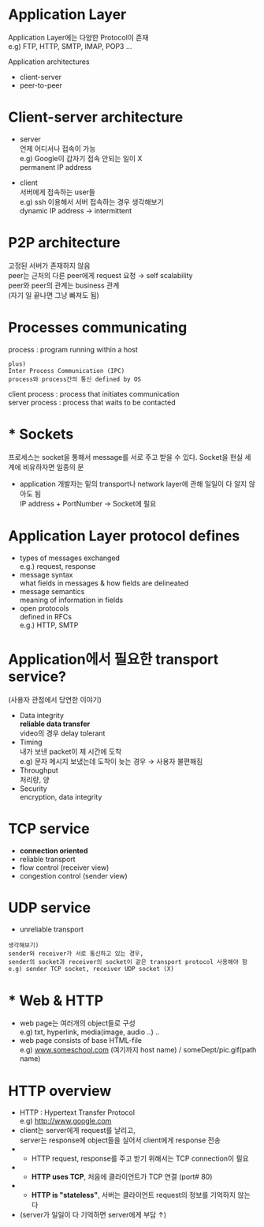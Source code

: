 # Application Layer  
Application Layer에는 다양한 Protocol이 존재  
e.g) FTP, HTTP, SMTP, IMAP, POP3 ...  

Application architectures
* client-server  
* peer-to-peer  

# Client-server architecture  
* server  
언제 어디서나 접속이 가능  
e.g) Google이 갑자기 접속 안되는 일이 X  
permanent IP address  

* client  
서버에게 접속하는 user들  
e.g) ssh 이용해서 서버 접속하는 경우 생각해보기  
dynamic IP address → intermittent  

# P2P architecture  
고정된 서버가 존재하지 않음  
peer는 근처의 다른 peer에게 request 요청 → self scalability  
peer와 peer의 관계는 business 관계  
(자기 일 끝나면 그냥 빠져도 됨)    

# Processes communicating  
process : program running within a host  

~~~~  
plus)  
Inter Process Communication (IPC)  
process와 process간의 통신 defined by OS
~~~~  

client process : process that initiates communication  
server process : process that waits to be contacted  

# * Sockets  
프로세스는 socket을 통해서 message를 서로 주고 받을 수 있다.
Socket을 현실 세계에 비유하자면 일종의 문  
* application 개발자는 밑의 transport나 network layer에 관해 일일이 다 알지 않아도 됨  
IP address + PortNumber → Socket에 필요  

# Application Layer protocol defines  
* types of messages exchanged  
e.g.) request, response  
* message syntax  
what fields in messages & how fields are delineated  
* message semantics  
meaning of information in fields  
* open protocols  
defined in RFCs  
e.g.) HTTP, SMTP  

# Application에서 필요한 transport service?  
(사용자 관점에서 당연한 이야기)  
* Data integrity  
<b>reliable data transfer</b>  
video의 경우 delay tolerant  
* Timing  
내가 보낸 packet이 제 시간에 도착  
e.g) 문자 메시지 보냈는데 도착이 늦는 경우 → 사용자 불편해짐  
* Throughput  
처리량, 양
* Security  
encryption, data integrity  

# TCP service  
* <b>connection oriented</b>  
* reliable transport  
* flow control (receiver view)  
* congestion control (sender view)  

# UDP service  
* unreliable transport   

~~~~  
생각해보기)   
sender와 receiver가 서로 통신하고 있는 경우,  
sender의 socket과 receiver의 socket이 같은 transport protocol 사용해야 함  
e.g) sender TCP socket, receiver UDP socket (X)
~~~~  

# * Web & HTTP  
* web page는 여러개의 object들로 구성  
e.g) txt, hyperlink, media(image, audio ..) ..  
* web page consists of base HTML-file  
e.g) www.someschool.com (여기까지 host name) / someDept/pic.gif(path name)  

# HTTP overview  
* HTTP : Hypertext Transfer Protocol  
e.g) http://www.google.com  
* client는 server에게 request를 날리고,  
server는 response에 object들을 실어서 client에게 response 전송  
* * HTTP request, response를 주고 받기 위해서는 TCP connection이 필요  
* * <b>HTTP uses TCP</b>, 처음에 클라이언트가 TCP 연결 (port# 80)  
* * <b>HTTP is "stateless"</b>, 서버는 클라이언트 request의 정보를 기억하지 않는다  
* (server가 일일이 다 기억하면 server에게 부담 ↑)
